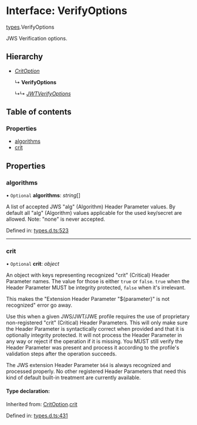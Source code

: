 # Interface: VerifyOptions

[types](../modules/types.md).VerifyOptions

JWS Verification options.

## Hierarchy

* [*CritOption*](types.critoption.md)

  ↳ **VerifyOptions**

  ↳↳ [*JWTVerifyOptions*](jwt_verify.jwtverifyoptions.md)

## Table of contents

### Properties

- [algorithms](types.verifyoptions.md#algorithms)
- [crit](types.verifyoptions.md#crit)

## Properties

### algorithms

• `Optional` **algorithms**: *string*[]

A list of accepted JWS "alg" (Algorithm) Header Parameter values.
By default all "alg" (Algorithm) values applicable for the used
key/secret are allowed. Note: "none" is never accepted.

Defined in: [types.d.ts:523](https://github.com/panva/jose/blob/v3.11.3/src/types.d.ts#L523)

___

### crit

• `Optional` **crit**: *object*

An object with keys representing recognized "crit" (Critical) Header Parameter
names. The value for those is either `true` or `false`. `true` when the
Header Parameter MUST be integrity protected, `false` when it's irrelevant.

This makes the "Extension Header Parameter "${parameter}" is not recognized"
error go away.

Use this when a given JWS/JWT/JWE profile requires the use of proprietary
non-registered "crit" (Critical) Header Parameters. This will only make sure
the Header Parameter is syntactically correct when provided and that it is
optionally integrity protected. It will not process the Header Parameter in
any way or reject if the operation if it is missing. You MUST still
verify the Header Parameter was present and process it according to the
profile's validation steps after the operation succeeds.

The JWS extension Header Parameter `b64` is always recognized and processed
properly. No other registered Header Parameters that need this kind of
default built-in treatment are currently available.

#### Type declaration:

Inherited from: [CritOption](types.critoption.md).[crit](types.critoption.md#crit)

Defined in: [types.d.ts:431](https://github.com/panva/jose/blob/v3.11.3/src/types.d.ts#L431)
